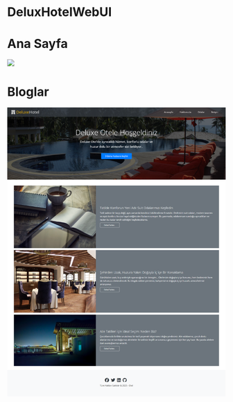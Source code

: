 # DeluxHotelWebUI
# Ana Sayfa
![](https://github.com/berkiskitoglu/DeluxHotelWebUI/blob/main/img/img_1.png)
# Bloglar
![](https://github.com/berkiskitoglu/DeluxHotelWebUI/blob/main/img/img_2.png)


